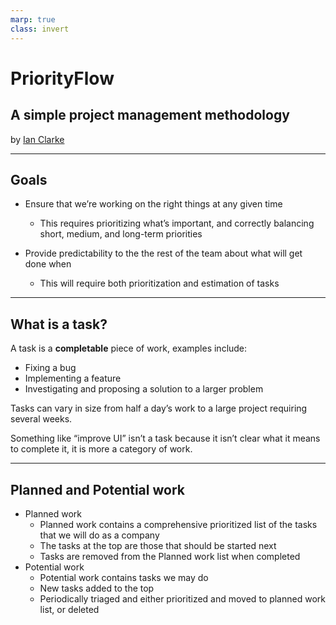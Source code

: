 ```yaml
---
marp: true
class: invert
---
```


# PriorityFlow

## A simple project management methodology

by [Ian Clarke](https://blog.locut.us/about)

---

## Goals

* Ensure that we’re working on the right things at any given time
  * This requires prioritizing what’s important, and correctly balancing short, medium, and long-term priorities

* Provide predictability to the the rest of the team about what will get done when
  * This will require both prioritization and estimation of tasks


---

## What is a task?

A task is a **completable** piece of work, examples include:

* Fixing a bug
* Implementing a feature
* Investigating and proposing a solution to a larger problem

Tasks can vary in size from half a day’s work to a large project requiring several weeks.

Something like “improve UI” isn’t a task because it isn’t clear what it means to complete it, it is more a category of work.

---

## Planned and Potential work

* Planned work
  * Planned work contains a comprehensive prioritized list of the tasks that we will do as a company
  * The tasks at the top are those that should be started next
  * Tasks are removed from the Planned work list when completed
* Potential work
  * Potential work contains tasks we may do
  * New tasks added to the top
  * Periodically triaged and either prioritized and moved to planned work list, or deleted
